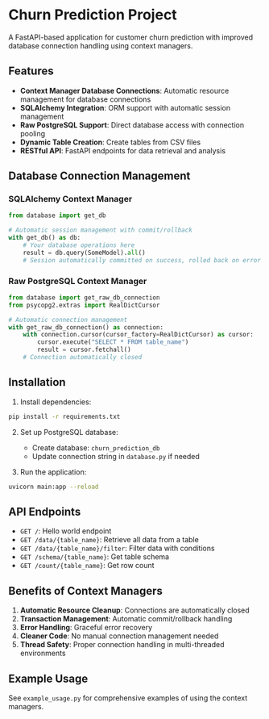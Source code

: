 # Churn Prediction Project

A FastAPI-based application for customer churn prediction with improved database connection handling using context managers.

## Features

- **Context Manager Database Connections**: Automatic resource management for database connections
- **SQLAlchemy Integration**: ORM support with automatic session management
- **Raw PostgreSQL Support**: Direct database access with connection pooling
- **Dynamic Table Creation**: Create tables from CSV files
- **RESTful API**: FastAPI endpoints for data retrieval and analysis

## Database Connection Management

### SQLAlchemy Context Manager

```python
from database import get_db

# Automatic session management with commit/rollback
with get_db() as db:
    # Your database operations here
    result = db.query(SomeModel).all()
    # Session automatically committed on success, rolled back on error
```

### Raw PostgreSQL Context Manager

```python
from database import get_raw_db_connection
from psycopg2.extras import RealDictCursor

# Automatic connection management
with get_raw_db_connection() as connection:
    with connection.cursor(cursor_factory=RealDictCursor) as cursor:
        cursor.execute("SELECT * FROM table_name")
        result = cursor.fetchall()
    # Connection automatically closed
```

## Installation

1. Install dependencies:
```bash
pip install -r requirements.txt
```

2. Set up PostgreSQL database:
   - Create database: `churn_prediction_db`
   - Update connection string in `database.py` if needed

3. Run the application:
```bash
uvicorn main:app --reload
```

## API Endpoints

- `GET /`: Hello world endpoint
- `GET /data/{table_name}`: Retrieve all data from a table
- `GET /data/{table_name}/filter`: Filter data with conditions
- `GET /schema/{table_name}`: Get table schema
- `GET /count/{table_name}`: Get row count

## Benefits of Context Managers

1. **Automatic Resource Cleanup**: Connections are automatically closed
2. **Transaction Management**: Automatic commit/rollback handling
3. **Error Handling**: Graceful error recovery
4. **Cleaner Code**: No manual connection management needed
5. **Thread Safety**: Proper connection handling in multi-threaded environments

## Example Usage

See `example_usage.py` for comprehensive examples of using the context managers.
